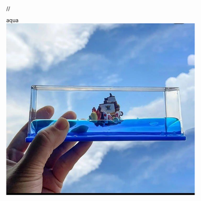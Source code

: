 <html>
<head>
<meta charset="uft-8">

<meta name="viewport" content="width=device-width,
 initial-scale=1.0">

//<title>
 <p>
  aqua
 </p>
</title>









 
</head>
<body>
<div class=ban
 back-ground:"202409091180908344023241086.jpg"
<h1>
 aqua
</h1>
 
</div>
 <div class="img">
        <img src="IMG_20240909_011730_049.jpg">
 
</div>








 
</body>





















 
</html>
